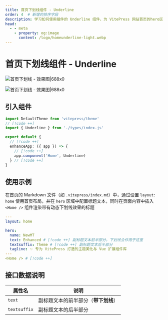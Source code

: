 ```yaml
---
title: 首页下划线组件 - Underline
order: 4  # 新增的排序字段
description: 学习如何使用插件的 Underline 组件，为 VitePress 网站首页的hero区域标题文本添加美观的动态下划线效果。本指南包含组件引入、属性配置及在首页布局中使用的详细步骤，提升首页视觉吸引力和用户体验。
head:
  - - meta
    - property: og:image
      content: /logo/homeunderline-light.webp
---
```


# 首页下划线组件 - Underline

![首页下划线 - 效果图|688x0](/logo/homeunderline-light.webp#light '首页下划线 - 效果图')

![首页下划线 - 效果图|688x0](/logo/homeunderline-dark.webp#dark '首页下划线 - 效果图')

## 引入组件

```ts [.vitepress/theme/index.ts]
import DefaultTheme from 'vitepress/theme'
// [!code ++]
import { Underline } from './types/index.js'

export default {
  // [!code ++]
  enhanceApp: ({ app }) => {
    // [!code ++]
    app.component('Home', Underline)
  } // [!code ++]
}
```

## 使用示例

在首页的 Markdown 文件（如 `.vitepress/index.md`）中，通过设置 `layout: home` 使用首页布局，并在 `hero` 区域中配置标题文本，同时在页面内容中插入 `<Home />` 组件渲染带有动态下划线效果的标题

```yaml [.vitepress/index.md]
---
layout: home

hero:
  name: NewMT
  text: Enhanced # [!code ++] 副标题文本前半部分，下划线会作用于这里
  textsuffix: Theme # [!code ++] 副标题文本后半部分
  tagline: ✨ 专为 VitePress 打造的主题美化与 Vue 扩展组件库
---
<Home /> # [!code ++]
```

## 接口数据说明

| 属性名       | 说明                                 |
| ------------ | ------------------------------------ |
| `text`       | 副标题文本的前半部分（**带下划线**） |
| `textsuffix` | 副标题文本的后半部分                 |
